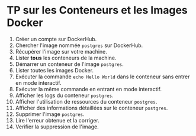 # TP sur les Conteneurs et les Images Docker

1. Créer un compte sur DockerHub.
2. Chercher l'image nommée `postgres` sur DockerHub.
3. Récupérer l'image sur votre machine.
4. Lister **tous** les conteneurs de la machine.
5. Démarrer un conteneur de l'image `postgres`.
6. Lister toutes les images Docker.
7. Exécuter la commande `echo Hello World` dans le conteneur sans entrer en mode interactif.
8. Exécuter la même commande en entrant en mode interactif.
9. Afficher les logs du conteneur `postgres`.
10. Afficher l'utilisation de ressources du conteneur `postgres`.
11. Afficher des informations détaillées sur le conteneur `postgres`.
12. Supprimer l'image `postgres`.
13. Lire l'erreur obtenue et la corriger.
14. Verifier la suppression de l'image.